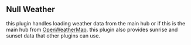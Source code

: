 ## Null Weather

this plugin handles loading weather data from the main hub or if this is the main hub from [OpenWeatherMap](https://openweathermap.org/). this plugin also provides sunrise and sunset data that other plugins can use.
